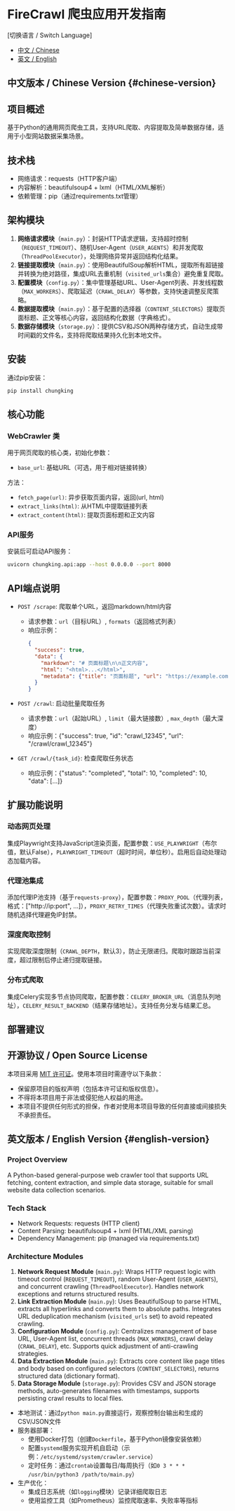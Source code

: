 # FireCrawl 爬虫应用开发指南

[切换语言 / Switch Language]
- [中文 / Chinese](#chinese-version)
- [英文 / English](#english-version)

## 中文版本 / Chinese Version {#chinese-version}

## 项目概述
基于Python的通用网页爬虫工具，支持URL爬取、内容提取及简单数据存储，适用于小型网站数据采集场景。

## 技术栈
- 网络请求：requests（HTTP客户端）
- 内容解析：beautifulsoup4 + lxml（HTML/XML解析）
- 依赖管理：pip（通过requirements.txt管理）

## 架构模块
1. **网络请求模块**（`main.py`）：封装HTTP请求逻辑，支持超时控制（`REQUEST_TIMEOUT`）、随机User-Agent（`USER_AGENTS`）和并发爬取（`ThreadPoolExecutor`），处理网络异常并返回结构化结果。
2. **链接提取模块**（`main.py`）：使用BeautifulSoup解析HTML，提取所有超链接并转换为绝对路径，集成URL去重机制（`visited_urls`集合）避免重复爬取。
3. **配置模块**（`config.py`）：集中管理基础URL、User-Agent列表、并发线程数（`MAX_WORKERS`）、爬取延迟（`CRAWL_DELAY`）等参数，支持快速调整反爬策略。
4. **数据提取模块**（`main.py`）：基于配置的选择器（`CONTENT_SELECTORS`）提取页面标题、正文等核心内容，返回结构化数据（字典格式）。
5. **数据存储模块**（`storage.py`）：提供CSV和JSON两种存储方式，自动生成带时间戳的文件名，支持将爬取结果持久化到本地文件。

## 安装
通过pip安装：
```bash
pip install chungking
```

## 核心功能
### WebCrawler 类
用于网页爬取的核心类，初始化参数：
- `base_url`: 基础URL（可选，用于相对链接转换）

方法：
- `fetch_page(url)`: 异步获取页面内容，返回(url, html)
- `extract_links(html)`: 从HTML中提取链接列表
- `extract_content(html)`: 提取页面标题和正文内容

### API服务
安装后可启动API服务：
```bash
uvicorn chungking.api:app --host 0.0.0.0 --port 8000
```

## API端点说明
- `POST /scrape`: 爬取单个URL，返回markdown/html内容
  - 请求参数：`url`（目标URL）, `formats`（返回格式列表）
  - 响应示例：
    ```json
    {
      "success": true,
      "data": {
        "markdown": "# 页面标题\n\n正文内容",
        "html": "<html>...</html>",
        "metadata": {"title": "页面标题", "url": "https://example.com"}
      }
    }
    ```

- `POST /crawl`: 启动批量爬取任务
  - 请求参数：`url`（起始URL）, `limit`（最大链接数）, `max_depth`（最大深度）
  - 响应示例：{"success": true, "id": "crawl_12345", "url": "/crawl/crawl_12345"}

- `GET /crawl/{task_id}`: 检查爬取任务状态
  - 响应示例：{"status": "completed", "total": 10, "completed": 10, "data": [...]}


## 扩展功能说明
### 动态网页处理
集成Playwright支持JavaScript渲染页面，配置参数：`USE_PLAYWRIGHT`（布尔值，默认False），`PLAYWRIGHT_TIMEOUT`（超时时间，单位秒）。启用后自动处理动态加载内容。

### 代理池集成
添加代理IP池支持（基于`requests-proxy`），配置参数：`PROXY_POOL`（代理列表，格式：["http://ip:port", ...]），`PROXY_RETRY_TIMES`（代理失败重试次数）。请求时随机选择代理避免IP封禁。

### 深度爬取控制
实现爬取深度限制（`CRAWL_DEPTH`，默认3），防止无限递归。爬取时跟踪当前深度，超过限制后停止递归提取链接。

### 分布式爬取
集成Celery实现多节点协同爬取，配置参数：`CELERY_BROKER_URL`（消息队列地址），`CELERY_RESULT_BACKEND`（结果存储地址）。支持任务分发与结果汇总。

## 部署建议

## 开源协议 / Open Source License
本项目采用 [MIT 许可证](https://opensource.org/licenses/MIT)。使用本项目时需遵守以下条款：
- 保留原项目的版权声明（包括本许可证和版权信息）。
- 不得将本项目用于非法或侵犯他人权益的用途。
- 本项目不提供任何形式的担保，作者对使用本项目导致的任何直接或间接损失不承担责任。

## 英文版本 / English Version {#english-version}

### Project Overview
A Python-based general-purpose web crawler tool that supports URL fetching, content extraction, and simple data storage, suitable for small website data collection scenarios.

### Tech Stack
- Network Requests: requests (HTTP client)
- Content Parsing: beautifulsoup4 + lxml (HTML/XML parsing)
- Dependency Management: pip (managed via requirements.txt)

### Architecture Modules
1. **Network Request Module** (`main.py`): Wraps HTTP request logic with timeout control (`REQUEST_TIMEOUT`), random User-Agent (`USER_AGENTS`), and concurrent crawling (`ThreadPoolExecutor`). Handles network exceptions and returns structured results.
2. **Link Extraction Module** (`main.py`): Uses BeautifulSoup to parse HTML, extracts all hyperlinks and converts them to absolute paths. Integrates URL deduplication mechanism (`visited_urls` set) to avoid repeated crawling.
3. **Configuration Module** (`config.py`): Centralizes management of base URL, User-Agent list, concurrent threads (`MAX_WORKERS`), crawl delay (`CRAWL_DELAY`), etc. Supports quick adjustment of anti-crawling strategies.
4. **Data Extraction Module** (`main.py`): Extracts core content like page titles and body based on configured selectors (`CONTENT_SELECTORS`), returns structured data (dictionary format).
5. **Data Storage Module** (`storage.py`): Provides CSV and JSON storage methods, auto-generates filenames with timestamps, supports persisting crawl results to local files.
- 本地测试：通过`python main.py`直接运行，观察控制台输出和生成的CSV/JSON文件
- 服务器部署：
   - 使用Docker打包（创建`Dockerfile`，基于Python镜像安装依赖）
   - 配置`systemd`服务实现开机自启动（示例：`/etc/systemd/system/crawler.service`）
   - 定时任务：通过`crontab`设置每日/每周执行（如`0 3 * * * /usr/bin/python3 /path/to/main.py`）
- 生产优化：
   - 集成日志系统（如`logging`模块）记录详细爬取日志
   - 使用监控工具（如Prometheus）监控爬取速率、失败率等指标